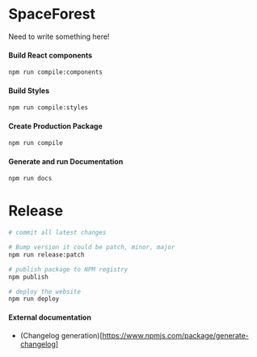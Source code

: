 # SpaceForest


Need to write something here!

#### Build React components

```bash
npm run compile:components
```

#### Build Styles

```bash
npm run compile:styles
```

#### Create Production Package

```bash
npm run compile
```

#### Generate and run Documentation

```bash
npm run docs
```

# Release

```bash
# commit all latest changes

# Bump version it could be patch, minor, major
npm run release:patch

# publish package to NPM registry
npm publish

# deploy the website
npm run deploy
```

#### External documentation

  * (Changelog generation)[https://www.npmjs.com/package/generate-changelog]